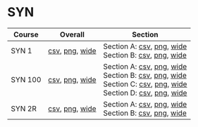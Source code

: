 # SYN

| Course | Overall | Section |
| ------ | ------- | ------- |
| SYN 1 | [csv](https://github.com/UCSD-Historical-Enrollment-Data/2025Summer2/blob/main/overall/SYN%201.csv), [png](https://raw.githubusercontent.com/UCSD-Historical-Enrollment-Data/2025Summer2/main/plot_overall/SYN%201.png), [wide](https://raw.githubusercontent.com/UCSD-Historical-Enrollment-Data/2025Summer2/main/plot_overall_wide/SYN%201.png) | Section A: [csv](https://github.com/UCSD-Historical-Enrollment-Data/2025Summer2/blob/main/section/SYN%201_A.csv), [png](https://raw.githubusercontent.com/UCSD-Historical-Enrollment-Data/2025Summer2/main/plot_section/SYN%201_A.png), [wide](https://raw.githubusercontent.com/UCSD-Historical-Enrollment-Data/2025Summer2/main/plot_section_wide/SYN%201_A.png)<br>Section B: [csv](https://github.com/UCSD-Historical-Enrollment-Data/2025Summer2/blob/main/section/SYN%201_B.csv), [png](https://raw.githubusercontent.com/UCSD-Historical-Enrollment-Data/2025Summer2/main/plot_section/SYN%201_B.png), [wide](https://raw.githubusercontent.com/UCSD-Historical-Enrollment-Data/2025Summer2/main/plot_section_wide/SYN%201_B.png) |
| SYN 100 | [csv](https://github.com/UCSD-Historical-Enrollment-Data/2025Summer2/blob/main/overall/SYN%20100.csv), [png](https://raw.githubusercontent.com/UCSD-Historical-Enrollment-Data/2025Summer2/main/plot_overall/SYN%20100.png), [wide](https://raw.githubusercontent.com/UCSD-Historical-Enrollment-Data/2025Summer2/main/plot_overall_wide/SYN%20100.png) | Section A: [csv](https://github.com/UCSD-Historical-Enrollment-Data/2025Summer2/blob/main/section/SYN%20100_A.csv), [png](https://raw.githubusercontent.com/UCSD-Historical-Enrollment-Data/2025Summer2/main/plot_section/SYN%20100_A.png), [wide](https://raw.githubusercontent.com/UCSD-Historical-Enrollment-Data/2025Summer2/main/plot_section_wide/SYN%20100_A.png)<br>Section B: [csv](https://github.com/UCSD-Historical-Enrollment-Data/2025Summer2/blob/main/section/SYN%20100_B.csv), [png](https://raw.githubusercontent.com/UCSD-Historical-Enrollment-Data/2025Summer2/main/plot_section/SYN%20100_B.png), [wide](https://raw.githubusercontent.com/UCSD-Historical-Enrollment-Data/2025Summer2/main/plot_section_wide/SYN%20100_B.png)<br>Section C: [csv](https://github.com/UCSD-Historical-Enrollment-Data/2025Summer2/blob/main/section/SYN%20100_C.csv), [png](https://raw.githubusercontent.com/UCSD-Historical-Enrollment-Data/2025Summer2/main/plot_section/SYN%20100_C.png), [wide](https://raw.githubusercontent.com/UCSD-Historical-Enrollment-Data/2025Summer2/main/plot_section_wide/SYN%20100_C.png)<br>Section D: [csv](https://github.com/UCSD-Historical-Enrollment-Data/2025Summer2/blob/main/section/SYN%20100_D.csv), [png](https://raw.githubusercontent.com/UCSD-Historical-Enrollment-Data/2025Summer2/main/plot_section/SYN%20100_D.png), [wide](https://raw.githubusercontent.com/UCSD-Historical-Enrollment-Data/2025Summer2/main/plot_section_wide/SYN%20100_D.png) |
| SYN 2R | [csv](https://github.com/UCSD-Historical-Enrollment-Data/2025Summer2/blob/main/overall/SYN%202R.csv), [png](https://raw.githubusercontent.com/UCSD-Historical-Enrollment-Data/2025Summer2/main/plot_overall/SYN%202R.png), [wide](https://raw.githubusercontent.com/UCSD-Historical-Enrollment-Data/2025Summer2/main/plot_overall_wide/SYN%202R.png) | Section A: [csv](https://github.com/UCSD-Historical-Enrollment-Data/2025Summer2/blob/main/section/SYN%202R_A.csv), [png](https://raw.githubusercontent.com/UCSD-Historical-Enrollment-Data/2025Summer2/main/plot_section/SYN%202R_A.png), [wide](https://raw.githubusercontent.com/UCSD-Historical-Enrollment-Data/2025Summer2/main/plot_section_wide/SYN%202R_A.png)<br>Section B: [csv](https://github.com/UCSD-Historical-Enrollment-Data/2025Summer2/blob/main/section/SYN%202R_B.csv), [png](https://raw.githubusercontent.com/UCSD-Historical-Enrollment-Data/2025Summer2/main/plot_section/SYN%202R_B.png), [wide](https://raw.githubusercontent.com/UCSD-Historical-Enrollment-Data/2025Summer2/main/plot_section_wide/SYN%202R_B.png) |
